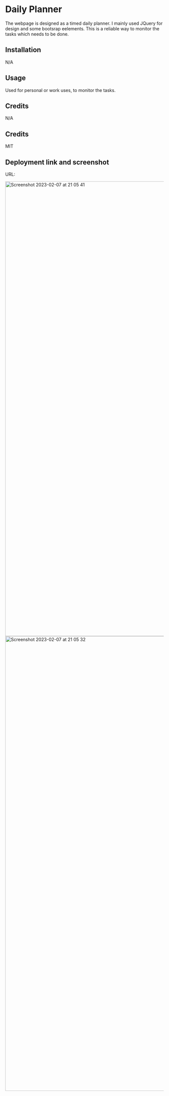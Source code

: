 # Daily Planner

The webpage is designed as a timed daily planner. I mainly used JQuery for design and some bootsrap eelements. 
This is a reliable way to monitor the tasks which needs to be done. 

## Installation 

N/A

## Usage 

Used for personal or work uses, to monitor the tasks. 

## Credits 

N/A

## Credits

MIT

## Deployment link and screenshot


URL: 

<img width="1440" alt="Screenshot 2023-02-07 at 21 05 41" src="https://user-images.githubusercontent.com/86410482/217365487-7d2d0a31-0527-4f1b-8a36-3f845ee69e99.png">


<img width="1440" alt="Screenshot 2023-02-07 at 21 05 32" src="https://user-images.githubusercontent.com/86410482/217365498-855d2c1a-57dd-4427-864a-60168fb4fcc4.png">
